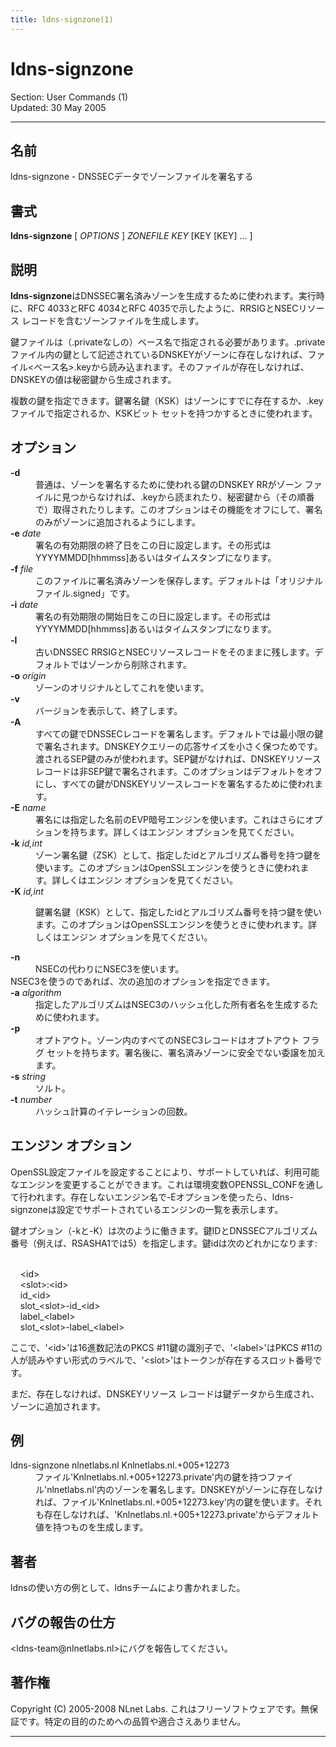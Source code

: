 ```yaml
---
title: ldns-signzone(1)
---
```

<h1>ldns-signzone</h1>
<p>Section: User Commands (1)<br />Updated: 30 May 2005<br /></p>
<hr />
<h2>名前</h2>
<p>ldns-signzone - DNSSECデータでゾーンファイルを署名する</p>
<h2>書式</h2>
<p><strong>ldns-signzone</strong> [ <em>OPTIONS</em> ] <em>ZONEFILE</em> <em>KEY</em> [KEY [KEY] ... ]</p>
<h2>説明</h2>
<p><strong>ldns-signzone</strong>はDNSSEC署名済みゾーンを生成するために使われます。実行時に、RFC 4033とRFC 4034とRFC 4035で示したように、RRSIGとNSECリソース レコードを含むゾーンファイルを生成します。</p>
<p>鍵ファイルは（.privateなしの）ベース名で指定される必要があります。.privateファイル内の鍵として記述されているDNSKEYがゾーンに存在しなければ、ファイル&lt;ベース名&gt;.keyから読み込まれます。そのファイルが存在しなければ、DNSKEYの値は秘密鍵から生成されます。</p>
<p>複数の鍵を指定できます。鍵署名鍵（KSK）はゾーンにすでに存在するか、.keyファイルで指定されるか、KSKビット セットを持つかするときに使われます。</p>
<h2>オプション</h2>
<dl compact="compact">
<dt><strong>-d</strong></dt>
<dd>普通は、ゾーンを署名するために使われる鍵のDNSKEY RRがゾーン ファイルに見つからなければ、.keyから読まれたり、秘密鍵から（その順番で）取得されたりします。このオプションはその機能をオフにして、署名のみがゾーンに追加されるようにします。</dd>
<dt><strong>-e</strong> <em>date</em></dt>
<dd>署名の有効期限の終了日をこの日に設定します。その形式はYYYYMMDD[hhmmss]あるいはタイムスタンプになります。</dd>
<dt><strong>-f</strong> <em>file</em></dt>
<dd>このファイルに署名済みゾーンを保存します。デフォルトは「オリジナルファイル.signed」です。</dd>
<dt><strong>-i</strong> <em>date</em></dt>
<dd>署名の有効期限の開始日をこの日に設定します。その形式はYYYYMMDD[hhmmss]あるいはタイムスタンプになります。</dd>
<dt><strong>-l</strong></dt>
<dd>古いDNSSEC RRSIGとNSECリソースレコードをそのままに残します。デフォルトではゾーンから削除されます。</dd>
<dt><strong>-o</strong> <em>origin</em></dt>
<dd>ゾーンのオリジナルとしてこれを使います。</dd>
<dt><strong>-v</strong></dt>
<dd>バージョンを表示して、終了します。</dd>
<dt><strong>-A</strong></dt>
<dd>すべての鍵でDNSSECレコードを署名します。デフォルトでは最小限の鍵で署名されます。DNSKEYクエリーの応答サイズを小さく保つためです。渡されるSEP鍵のみが使われます。SEP鍵がなければ、DNSKEYリソース レコードは非SEP鍵で署名されます。このオプションはデフォルトをオフにし、すべての鍵がDNSKEYリソースレコードを署名するために使われます。</dd>
<dt><strong>-E</strong> <em>name</em></dt>
<dd>署名には指定した名前のEVP暗号エンジンを使います。これはさらにオプションを持ちます。詳しくはエンジン オプションを見てください。</dd>
<dt><strong>-k</strong> <em>id,int</em></dt>
<dd>ゾーン署名鍵（ZSK）として、指定したidとアルゴリズム番号を持つ鍵を使います。このオプションはOpenSSLエンジンを使うときに使われます。詳しくはエンジン オプションを見てください。</dd>
<dt><strong>-K</strong> <em>id,int</em></dt>
<dd>
<p>鍵署名鍵（KSK）として、指定したidとアルゴリズム番号を持つ鍵を使います。このオプションはOpenSSLエンジンを使うときに使われます。詳しくはエンジン オプションを見てください。</p>
</dd>
<dt><strong>-n</strong></dt>
<dd>NSECの代わりにNSEC3を使います。</dd>
<dt>NSEC3を使うのであれば、次の追加のオプションを指定できます。</dt>
<dt><strong>-a</strong> <em>algorithm</em></dt>
<dd>指定したアルゴリズムはNSEC3のハッシュ化した所有者名を生成するために使われます。</dd>
<dt><strong>-p</strong></dt>
<dd>オプトアウト。ゾーン内のすべてのNSEC3レコードはオプトアウト フラグ セットを持ちます。署名後に、署名済みゾーンに安全でない委譲を加えます。</dd>
<dt><strong>-s</strong> <em>string</em></dt>
<dd>ソルト。</dd>
<dt><strong>-t</strong> <em>number</em></dt>
<dd>ハッシュ計算のイテレーションの回数。</dd>
</dl>
<h2>エンジン オプション</h2>
<p>OpenSSL設定ファイルを設定することにより、サポートしていれば、利用可能なエンジンを変更することができます。これは環境変数OPENSSL_CONFを通して行われます。存在しないエンジン名で-Eオプションを使ったら、ldns-signzoneは設定でサポートされているエンジンの一覧を表示します。</p>
<p>鍵オプション（-kと-K）は次のように働きます。鍵IDとDNSSECアルゴリズム番号（例えば、RSASHA1では5）を指定します。鍵idは次のどれかになります:</p>
<p><br />
&nbsp;&nbsp;&nbsp;&nbsp;&lt;id&gt;<br />&nbsp;&nbsp;&nbsp;&nbsp;&lt;slot&gt;:&lt;id&gt;<br />&nbsp;&nbsp;&nbsp;&nbsp;id_&lt;id&gt;<br />&nbsp;&nbsp;&nbsp;&nbsp;slot_&lt;slot&gt;-id_&lt;id&gt;<br />&nbsp;&nbsp;&nbsp;&nbsp;label_&lt;label&gt;<br />&nbsp;&nbsp;&nbsp;&nbsp;slot_&lt;slot&gt;-label_&lt;label&gt;</p>
<p>ここで、'&lt;id&gt;'は16進数記法のPKCS #11鍵の識別子で、'&lt;label&gt;'はPKCS #11の人が読みやすい形式のラベルで、'&lt;slot&gt;'はトークンが存在するスロット番号です。</p>
<p>まだ、存在しなければ、DNSKEYリソース レコードは鍵データから生成され、ゾーンに追加されます。</p>
<h2>例</h2>
<dl compact="compact">
<dt>ldns-signzone nlnetlabs.nl Knlnetlabs.nl.+005+12273</dt>
<dd>ファイル'Knlnetlabs.nl.+005+12273.private'内の鍵を持つファイル'nlnetlabs.nl'内のゾーンを署名します。DNSKEYがゾーンに存在しなければ、ファイル'Knlnetlabs.nl.+005+12273.key'内の鍵を使います。それも存在しなければ、'Knlnetlabs.nl.+005+12273.private'からデフォルト値を持つものを生成します。</dd>
</dl>
<h2>著者</h2>
<p>ldnsの使い方の例として、ldnsチームにより書かれました。</p>
<h2>バグの報告の仕方</h2>
<p>&lt;ldns-team@nlnetlabs.nl&gt;にバグを報告してください。</p>
<h2>著作権</h2>
<p>Copyright (C) 2005-2008 NLnet Labs. これはフリーソフトウェアです。無保証です。特定の目的のためへの品質や適合さえありません。</p>
<hr />
